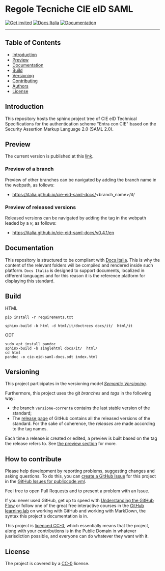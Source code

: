 # Regole Tecniche CIE eID SAML

[![Get invited](https://slack.developers.italia.it/badge.svg)](https://slack.developers.italia.it/)
[![Docs Italia](https://docs.italia.it/media/static/projects/badges/passing.svg)](https://docs.italia.it/italia/cie-eid-saml-docs/it/master/index.html)
[![Documentation](https://img.shields.io/badge/Documentation-Docs%20Italia-blue.svg)](https://docs.italia.it/italia/cie-eid-saml-docs/)

---

## Table of Contents

- [Introduction](#introduction)
- [Preview](#preview)
- [Documentation](#documentation)
- [Build](#build)
- [Versioning](#versioning)
- [Contributing](#how-to-contribute)
- [Authors](#authors)
- [License](#license)

## Introduction

This repository hosts the sphinx project tree of CIE eID Technical Specifications for the authentication scheme "Entra con CIE" based on the Security Assertion Markup Language 2.0 (SAML 2.0).


## Preview

The current version is published at this [link](https://italia.github.io/cie-eid-saml-docs/versione-corrente/it/).

### Preview of a branch

Preview of other branches can be navigated by adding the branch name in the webpath, as follows:

 - https://italia.github.io/cie-eid-saml-docs/<branch_name>/it/

### Preview of released versions

Released versions can be navigated by adding the tag in the webpath leaded by a _v_, as follows:

 - https://italia.github.io/cie-eid-saml-docs/v0.4.1/en


## Documentation

This repository is structured to be compliant with 
[Docs Italia](https://docs.italia.it/italia/developers-italia/publiccodeyml/it/master/index.html).
This is why the content of the relevant folders will be compiled and rendered inside such platform.
`Docs Italia` is designed to support documents, localized in different languages and for this
reason it is the reference platform for displaying this standard.


## Build

HTML
````
pip install -r requirements.txt

sphinx-build -b html -d html/it/doctrees docs/it/  html/it

````

ODT
````
sudo apt install pandoc
sphinx-build -b singlehtml docs/it/  html/
cd html
pandoc -o cie-eid-saml-docs.odt index.html
````

## Versioning

This project participates in the versioning model [*Semantic
Versioning*](https://semver.org/).

Furthermore, this project uses the git *branches* and *tags* in the following way:
* the branch `versione-corrente` contains the last stable version of the standard;
* The [release page](https://github.com/italia/publiccode.yml/releases) of
  GitHub contains all the released versions of the standard. For the sake of coherence, the *releases* are made according to the tag names.

Each time a release is created or edited, a preview is built based on the tag the release refers to. See [the preview section](preview-of-released-versions) for more.

## How to contribute

Please help development by reporting problems, suggesting changes and asking questions. To do this, you can [create a GitHub Issue](https://help.github.com/articles/creating-an-issue/) for this project in the [GitHub Issues for publiccode.yml](https://github.com/italia/publiccode.yml/issues).

Feel free to open Pull Requests and to present a problem with an Issue.

If you never used GitHub, get up to speed with [Understanding the GitHub Flow](https://guides.github.com/introduction/flow/) or follow one of the great free interactive courses in the [GitHub learning lab](https://lab.github.com/) on working with GitHub and working with MarkDown, the syntax this project's documentation is in.

This project is [licenced CC-0](LICENSE), which essentially means that the project, along with your contributions is in the Public Domain in whatever jusrisdiction possible, and everyone can do whatever they want with it.

## License

The project is covered by a [CC-0](LICENSE) license.
